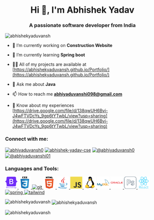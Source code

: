 <h1 align="center">Hi 👋, I'm Abhishek Yadav</h1>
<h3 align="center">A passionate software developer from India</h3>

<p align="left"> <img src="https://komarev.com/ghpvc/?username=abhishekyaduvansh&label=Profile%20views&color=0e75b6&style=flat" alt="abhishekyaduvansh" /> </p>

- 🔭 I’m currently working on **Construction Website**

- 🌱 I’m currently learning **Spring boot**

- 👨‍💻 All of my projects are available at [https://abhishekyaduvansh.github.io/Portfolio/](https://abhishekyaduvansh.github.io/Portfolio/)

- 💬 Ask me about **Java**

- 📫 How to reach me **abhiyaduvanshi098@gmail.com**

- 📄 Know about my experiences [https://drive.google.com/file/d/138qwUH6Bvi-J4wFTVDcYs_9gp6tYTwbL/view?usp=sharing](https://drive.google.com/file/d/138qwUH6Bvi-J4wFTVDcYs_9gp6tYTwbL/view?usp=sharing)

<h3 align="left">Connect with me:</h3>
<p align="left">
<a href="https://twitter.com/abhiyaduvansh0" target="blank"><img align="center" src="https://raw.githubusercontent.com/rahuldkjain/github-profile-readme-generator/master/src/images/icons/Social/twitter.svg" alt="abhiyaduvansh0" height="30" width="40" /></a>
<a href="https://linkedin.com/in/abhishek-yadav-cse" target="blank"><img align="center" src="https://raw.githubusercontent.com/rahuldkjain/github-profile-readme-generator/master/src/images/icons/Social/linked-in-alt.svg" alt="abhishek-yadav-cse" height="30" width="40" /></a>
<a href="https://instagram.com/@abhiyaduvansh0" target="blank"><img align="center" src="https://raw.githubusercontent.com/rahuldkjain/github-profile-readme-generator/master/src/images/icons/Social/instagram.svg" alt="@abhiyaduvansh0" height="30" width="40" /></a>
<a href="https://www.hackerrank.com/@abhiyaduvanshi01" target="blank"><img align="center" src="https://raw.githubusercontent.com/rahuldkjain/github-profile-readme-generator/master/src/images/icons/Social/hackerrank.svg" alt="@abhiyaduvanshi01" height="30" width="40" /></a>
</p>

<h3 align="left">Languages and Tools:</h3>
<p align="left"> <a href="https://getbootstrap.com" target="_blank" rel="noreferrer"> <img src="https://raw.githubusercontent.com/devicons/devicon/master/icons/bootstrap/bootstrap-plain-wordmark.svg" alt="bootstrap" width="40" height="40"/> </a> <a href="https://www.w3schools.com/css/" target="_blank" rel="noreferrer"> <img src="https://raw.githubusercontent.com/devicons/devicon/master/icons/css3/css3-original-wordmark.svg" alt="css3" width="40" height="40"/> </a> <a href="https://git-scm.com/" target="_blank" rel="noreferrer"> <img src="https://www.vectorlogo.zone/logos/git-scm/git-scm-icon.svg" alt="git" width="40" height="40"/> </a> <a href="https://www.w3.org/html/" target="_blank" rel="noreferrer"> <img src="https://raw.githubusercontent.com/devicons/devicon/master/icons/html5/html5-original-wordmark.svg" alt="html5" width="40" height="40"/> </a> <a href="https://www.java.com" target="_blank" rel="noreferrer"> <img src="https://raw.githubusercontent.com/devicons/devicon/master/icons/java/java-original.svg" alt="java" width="40" height="40"/> </a> <a href="https://developer.mozilla.org/en-US/docs/Web/JavaScript" target="_blank" rel="noreferrer"> <img src="https://raw.githubusercontent.com/devicons/devicon/master/icons/javascript/javascript-original.svg" alt="javascript" width="40" height="40"/> </a> <a href="https://www.linux.org/" target="_blank" rel="noreferrer"> <img src="https://raw.githubusercontent.com/devicons/devicon/master/icons/linux/linux-original.svg" alt="linux" width="40" height="40"/> </a> <a href="https://www.mysql.com/" target="_blank" rel="noreferrer"> <img src="https://raw.githubusercontent.com/devicons/devicon/master/icons/mysql/mysql-original-wordmark.svg" alt="mysql" width="40" height="40"/> </a> <a href="https://www.oracle.com/" target="_blank" rel="noreferrer"> <img src="https://raw.githubusercontent.com/devicons/devicon/master/icons/oracle/oracle-original.svg" alt="oracle" width="40" height="40"/> </a> <a href="https://www.photoshop.com/en" target="_blank" rel="noreferrer"> <img src="https://raw.githubusercontent.com/devicons/devicon/master/icons/photoshop/photoshop-line.svg" alt="photoshop" width="40" height="40"/> </a> <a href="https://reactjs.org/" target="_blank" rel="noreferrer"> <img src="https://raw.githubusercontent.com/devicons/devicon/master/icons/react/react-original-wordmark.svg" alt="react" width="40" height="40"/> </a> <a href="https://spring.io/" target="_blank" rel="noreferrer"> <img src="https://www.vectorlogo.zone/logos/springio/springio-icon.svg" alt="spring" width="40" height="40"/> </a> <a href="https://tailwindcss.com/" target="_blank" rel="noreferrer"> <img src="https://www.vectorlogo.zone/logos/tailwindcss/tailwindcss-icon.svg" alt="tailwind" width="40" height="40"/> </a> </p>

<p><img align="left" src="https://github-readme-stats.vercel.app/api/top-langs?username=abhishekyaduvansh&show_icons=true&locale=en&layout=compact" alt="abhishekyaduvansh" /></p>

<p>&nbsp;<img align="center" src="https://github-readme-stats.vercel.app/api?username=abhishekyaduvansh&show_icons=true&locale=en" alt="abhishekyaduvansh" /></p>

<p><img align="center" src="https://github-readme-streak-stats.herokuapp.com/?user=abhishekyaduvansh&" alt="abhishekyaduvansh" /></p>
